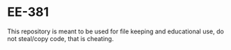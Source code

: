 # EE-381
This repository is meant to be used for file keeping and educational use, do not steal/copy code, that is cheating.
